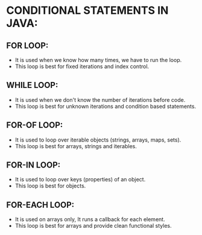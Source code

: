 # CONDITIONAL STATEMENTS IN JAVA:

## FOR LOOP: 
- It is used when we know how many times, we have to run the loop.
- This loop is best for fixed iterations and index control.

## WHILE LOOP:
- It is used when we don't know the number of iterations before code.
- This loop is best for unknown iterations and condition based statements.

## FOR-OF LOOP:
- It is used to loop over iterable objects (strings, arrays, maps, sets).
- This loop is best for arrays, strings and iterables.

## FOR-IN LOOP:
- It is used to loop over keys (properties) of an object.
- This loop is best for objects.

## FOR-EACH LOOP:
- It is used on arrays only, It runs a callback for each element.
- This loop is best for arrays and provide clean functional styles.
